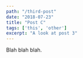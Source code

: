 ```yaml
---
path: "/third-post"
date: "2018-07-23"
title: "Post C"
tags: ['this', 'other']
excerpt: "A look at post 3"
---
```


Blah blah blah.
